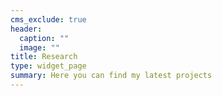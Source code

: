 ```yaml
---
cms_exclude: true
header:
  caption: ""
  image: ""
title: Research
type: widget_page
summary: Here you can find my latest projects
---
```

